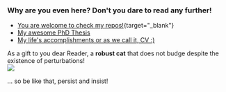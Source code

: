 ### Why are you even here? Don't you dare to read any further!

- [You are welcome to check my repos!](https://github.com/bblodfon?tab=repositories){target="_blank"}
- [My awesome PhD Thesis](https://bblodfon.github.io/my-phd-thesis/)
- [My life's accomplishments or as we call it, CV :)](https://bblodfon.github.io/my-cv/cv.html)

As a gift to you dear Reader, a **robust cat** that does not budge despite the existence of perturbations!  
<img src="https://media.giphy.com/media/Vfie0DJryAde8/giphy.gif"></img>

... so be like that, persist and insist!
